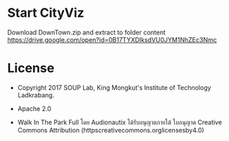 # Start CityViz

Download DownTown.zip and extract to folder content 
https://drive.google.com/open?id=0B17TYXDIksdVU0JYM1NhZEc3Nmc

# License
- Copyright 2017 SOUP Lab, King Mongkut's Institute of Technology Ladkrabang.
- Apache 2.0

- Walk In The Park Full โดย Audionautix ได้รับอนุญาตภายใต้ ใบอนุญาต Creative Commons Attribution (httpscreativecommons.orglicensesby4.0)